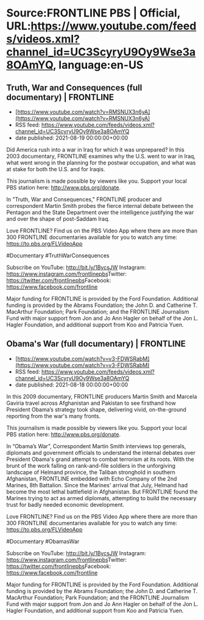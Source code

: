 # Source:FRONTLINE PBS | Official, URL:https://www.youtube.com/feeds/videos.xml?channel_id=UC3ScyryU9Oy9Wse3a8OAmYQ, language:en-US

## Truth, War and Consequences (full documentary) | FRONTLINE
 - [https://www.youtube.com/watch?v=RMSNUX3n6yA](https://www.youtube.com/watch?v=RMSNUX3n6yA)
 - RSS feed: https://www.youtube.com/feeds/videos.xml?channel_id=UC3ScyryU9Oy9Wse3a8OAmYQ
 - date published: 2021-08-19 00:00:00+00:00

Did America rush into a war in Iraq for which it was unprepared? In this 2003 documentary, FRONTLINE examines why the U.S. went to war in Iraq, what went wrong in the planning for the postwar occupation, and what was at stake for both the U.S. and for Iraqis. 
 
This journalism is made possible by viewers like you. Support your local PBS station here: http://www.pbs.org/donate​.

In "Truth, War and Consequences," FRONTLINE producer and correspondent Martin Smith probes the fierce internal debate between the Pentagon and the State Department over the intelligence justifying the war and over the shape of post-Saddam Iraq.

Love FRONTLINE? Find us on the PBS Video App where there are more than 300 FRONTLINE documentaries available for you to watch any time: https://to.pbs.org/FLVideoApp​ 

#Documentary​ #TruthWarConsequences

Subscribe on YouTube: http://bit.ly/1BycsJW​
Instagram: https://www.instagram.com/frontlinepbs​
Twitter: https://twitter.com/frontlinepbs​
Facebook: https://www.facebook.com/frontline

Major funding for FRONTLINE is provided by the Ford Foundation. Additional funding is provided by the Abrams Foundation; the John D. and Catherine T. MacArthur Foundation; Park Foundation; and the FRONTLINE Journalism Fund with major support from Jon and Jo Ann Hagler on behalf of the Jon L. Hagler Foundation, and additional support from Koo and Patricia Yuen.

## Obama's War (full documentary) | FRONTLINE
 - [https://www.youtube.com/watch?v=v3-FDWSRabM](https://www.youtube.com/watch?v=v3-FDWSRabM)
 - RSS feed: https://www.youtube.com/feeds/videos.xml?channel_id=UC3ScyryU9Oy9Wse3a8OAmYQ
 - date published: 2021-08-18 00:00:00+00:00

In this 2009 documentary, FRONTLINE producers Martin Smith and Marcela Gaviria travel across Afghanistan and Pakistan to see firsthand how President Obama’s strategy took shape, delivering vivid, on-the-ground reporting from the war's many fronts.
 
This journalism is made possible by viewers like you. Support your local PBS station here: http://www.pbs.org/donate​.

In “Obama’s War”, Correspondent Martin Smith interviews top generals, diplomats and government officials to understand the internal debates over President Obama's grand attempt to combat terrorism at its roots. With the brunt of the work falling on rank-and-file soldiers in the unforgiving landscape of Helmand province, the Taliban stronghold in southern Afghanistan, FRONTLINE embedded with Echo Company of the 2nd Marines, 8th Battalion. Since the Marines' arrival that July, Helmand had become the most lethal battlefield in Afghanistan. But FRONTLINE found the Marines trying to act as armed diplomats, attempting to build the necessary trust for badly needed economic development.

Love FRONTLINE? Find us on the PBS Video App where there are more than 300 FRONTLINE documentaries available for you to watch any time: https://to.pbs.org/FLVideoApp​ 

#Documentary​ #ObamasWar

Subscribe on YouTube: http://bit.ly/1BycsJW​
Instagram: https://www.instagram.com/frontlinepbs​
Twitter: https://twitter.com/frontlinepbs​
Facebook: https://www.facebook.com/frontline

Major funding for FRONTLINE is provided by the Ford Foundation. Additional funding is provided by the Abrams Foundation; the John D. and Catherine T. MacArthur Foundation; Park Foundation; and the FRONTLINE Journalism Fund with major support from Jon and Jo Ann Hagler on behalf of the Jon L. Hagler Foundation, and additional support from Koo and Patricia Yuen.

